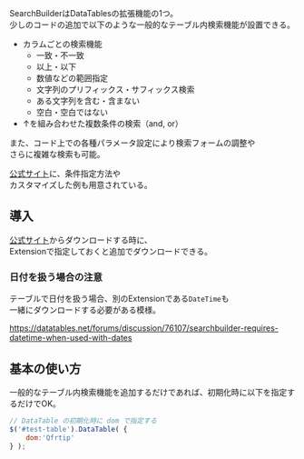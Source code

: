 SearchBuilderはDataTablesの拡張機能の1つ。  
少しのコードの追加で以下のような一般的なテーブル内検索機能が設置できる。

* カラムごとの検索機能
  - 一致・不一致
  - 以上・以下
  - 数値などの範囲指定
  - 文字列のプリフィックス・サフィックス検索
  - ある文字列を含む・含まない
  - 空白・空白ではない
* ↑を組み合わせた複数条件の検索（and, or）

また、コード上での各種パラメータ設定により検索フォームの調整や  
さらに複雑な検索も可能。

[公式サイト](https://datatables.net/extensions/searchbuilder/examples/)に、条件指定方法や  
カスタマイズした例も用意されている。

## 導入
[公式サイト](https://datatables.net/download/)からダウンロードする時に、  
Extensionで指定しておくと追加でダウンロードできる。  

### 日付を扱う場合の注意
テーブルで日付を扱う場合、別のExtensionである`DateTime`も  
一緒にダウンロードする必要がある模様。

<https://datatables.net/forums/discussion/76107/searchbuilder-requires-datetime-when-used-with-dates>

## 基本の使い方
一般的なテーブル内検索機能を追加するだけであれば、初期化時に以下を指定するだけでOK。
```javascript
// DataTable の初期化時に dom で指定する
$('#test-table').DataTable( {
    dom:'Qfrtip'
} );
```